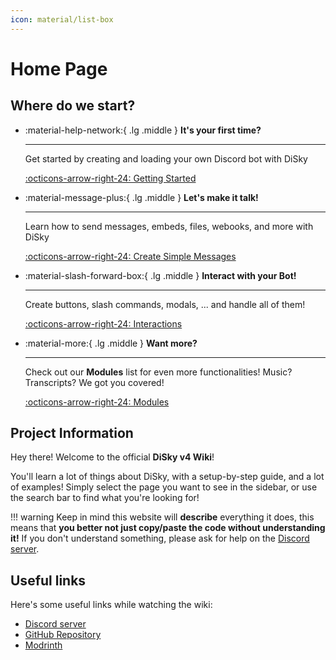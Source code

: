 ```yaml
---
icon: material/list-box
---
```


# Home Page

## Where do we start?

<div class="grid cards" markdown>

-   :material-help-network:{ .lg .middle } __It's your first time?__

    ---

    Get started by creating and loading your own Discord bot with DiSky

    [:octicons-arrow-right-24: Getting Started](getting-started/0-installation.md)

-   :material-message-plus:{ .lg .middle } __Let's make it talk!__

    ---

    Learn how to send messages, embeds, files, webooks, and more with DiSky

    [:octicons-arrow-right-24: Create Simple Messages](messages/simple-messages.md)

-   :material-slash-forward-box:{ .lg .middle } __Interact with your Bot!__

    ---

    Create buttons, slash commands, modals, ... and handle all of them!

    [:octicons-arrow-right-24: Interactions](interactions/components.md)

-   :material-more:{ .lg .middle } __Want more?__

    ---

    Check out our **Modules** list for even more functionalities! Music? Transcripts? We got you covered!

    [:octicons-arrow-right-24: Modules](modules/getting-started.md)

</div>

## Project Information

Hey there! Welcome to the official **DiSky v4 Wiki**!

You'll learn a lot of things about DiSky, with a setup-by-step guide, and a lot of examples! Simply select the page you want to see in the sidebar, or use the search bar to find what you're looking for!

!!! warning
    Keep in mind this website will **describe** everything it does, this means that __you better not just copy/paste the code without understanding it!__ If you don't understand something, please ask for help on the [Discord server](#useful-links).

## Useful links

Here's some useful links while watching the wiki:

- [Discord server](https://discord.gg/whWuXwaVwM)
- [GitHub Repository](https://github.com/DiSkyOrg/DiSky)
- [Modrinth](https://modrinth.com/plugin/disky)